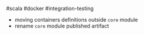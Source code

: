 #scala #docker #integration-testing

* moving containers definitions outside `core` module
* rename `core` module published artifact
